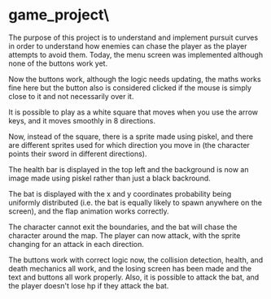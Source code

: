 # game_project\
The purpose of this project is to understand and implement pursuit curves in order to understand how enemies can chase
the player as the player attempts to avoid them. Today, the menu screen was implemented although none of the buttons work yet.

Now the buttons work, although the logic needs updating, the maths works fine here but the button also is considered clicked if the mouse is simply close to it and not necessarily over it.

It is possible to play as a white square that moves when you use the arrow keys, and it moves smoothly in 8 directions.

Now, instead of the square, there is a sprite made using piskel, and there are different sprites used for which direction you move in (the character points their sword in different directions).

The health bar is displayed in the top left and the background is now an image made using piskel rather than just a black backround. 

The bat is displayed with the x and y coordinates probability being uniformly distributed (i.e. the bat is equally likely to spawn anywhere on the screen), and the flap animation works correctly.

The character cannot exit the boundaries, and the bat will chase the character around the map. The player can now attack, with the sprite changing for an attack in each direction.

The buttons work with correct logic now, the collision detection, health, and death mechanics all work, and the losing screen has been made and the text and buttons all work properly. Also, it is possible to attack the bat, and the player doesn't lose hp if they attack the bat.